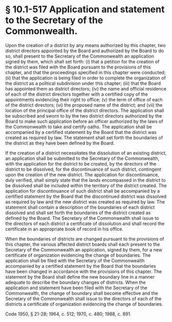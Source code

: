 # § 10.1-517 Application and statement to the Secretary of the Commonwealth.

<p>Upon the creation of a district by any means authorized by this chapter, two district directors appointed by the Board and authorized by the Board to do so, shall present to the Secretary of the Commonwealth an application signed by them, which shall set forth: (i) that a petition for the creation of the district was filed with the Board pursuant to the provisions of this chapter, and that the proceedings specified in this chapter were conducted; (ii) that the application is being filed in order to complete the organization of the district as a political subdivision under this chapter; (iii) that the Board has appointed them as district directors; (iv) the name and official residence of each of the district directors together with a certified copy of the appointments evidencing their right to office; (v) the term of office of each of the district directors; (vi) the proposed name of the district; and (vii) the location of the principal office of the district directors. The application shall be subscribed and sworn to by the two district directors authorized by the Board to make such application before an officer authorized by the laws of the Commonwealth to take and certify oaths. The application shall be accompanied by a certified statement by the Board that the district was created as required by law. The statement shall set forth the boundaries of the district as they have been defined by the Board.</p><p>If the creation of a district necessitates the dissolution of an existing district, an application shall be submitted to the Secretary of the Commonwealth, with the application for the district to be created, by the directors of the district to be dissolved, for the discontinuance of such district, contingent upon the creation of the new district. The application for discontinuance, duly verified, shall simply state that the lands encompassed in the district to be dissolved shall be included within the territory of the district created. The application for discontinuance of such district shall be accompanied by a certified statement by the Board that the discontinued district was dissolved as required by law and the new district was created as required by law. The statement shall contain a description of the boundaries of each district dissolved and shall set forth the boundaries of the district created as defined by the Board. The Secretary of the Commonwealth shall issue to the directors of each district a certificate of dissolution and shall record the certificate in an appropriate book of record in his office.</p><p>When the boundaries of districts are changed pursuant to the provisions of this chapter, the various affected district boards shall each present to the Secretary of the Commonwealth an application, signed by them, for a new certificate of organization evidencing the change of boundaries. The application shall be filed with the Secretary of the Commonwealth accompanied by a certified statement by the Board that the boundaries have been changed in accordance with the provisions of this chapter. The statement by the Board shall define the new boundary line in a manner adequate to describe the boundary changes of districts. When the application and statement have been filed with the Secretary of the Commonwealth, the change of boundary shall become effective and the Secretary of the Commonwealth shall issue to the directors of each of the districts a certificate of organization evidencing the change of boundaries.</p><p>Code 1950, § 21-28; 1964, c. 512; 1970, c. 480; 1988, c. 891.</p>
